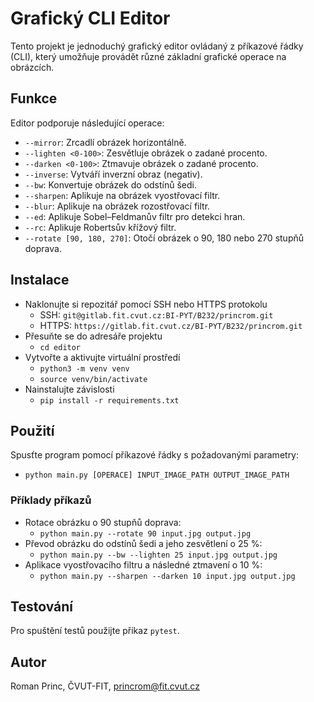 # Grafický CLI Editor
Tento projekt je jednoduchý grafický editor ovládaný z příkazové řádky (CLI), který umožňuje provádět různé základní grafické operace na obrázcích.
## Funkce
Editor podporuje následující operace:
- `--mirror`: Zrcadlí obrázek horizontálně.
- `--lighten <0-100>`: Zesvětluje obrázek o zadané procento.
- `--darken <0-100>`: Ztmavuje obrázek o zadané procento.
- `--inverse`: Vytváří inverzní obraz (negativ).
- `--bw`: Konvertuje obrázek do odstínů šedi.
- `--sharpen`: Aplikuje na obrázek vyostřovací filtr.
- `--blur`: Aplikuje na obrázek rozostřovací filtr.
- `--ed`: Aplikuje Sobel–Feldmanův filtr pro detekci hran.
- `--rc`: Aplikuje Robertsův křížový filtr.
- `--rotate [90, 180, 270]`: Otočí obrázek o 90, 180 nebo 270 stupňů doprava.

## Instalace
* Naklonujte si repozitář pomocí SSH nebo HTTPS protokolu
    * SSH: `git@gitlab.fit.cvut.cz:BI-PYT/B232/princrom.git`
    * HTTPS: `https://gitlab.fit.cvut.cz/BI-PYT/B232/princrom.git`
* Přesuňte se do adresáře projektu 
    * `cd editor`
* Vytvořte a aktivujte virtuální prostředí
    * `python3 -m venv venv `
    * `source venv/bin/activate`
* Nainstalujte závislosti
    * `pip install -r requirements.txt`

## Použití
Spusťte program pomocí příkazové řádky s požadovanými parametry:  
* `python main.py [OPERACE] INPUT_IMAGE_PATH OUTPUT_IMAGE_PATH`

### Příklady příkazů

* Rotace obrázku o 90 stupňů doprava:
    * `python main.py --rotate 90 input.jpg output.jpg`
* Převod obrázku do odstínů šedi a jeho zesvětlení o 25 %:
    * `python main.py --bw --lighten 25 input.jpg output.jpg`
* Aplikace vyostřovacího filtru a následné ztmavení o 10 %:
    * `python main.py --sharpen --darken 10 input.jpg output.jpg`

## Testování
Pro spuštění testů použijte přikaz `pytest`.

## Autor
Roman Princ, ČVUT-FIT, princrom@fit.cvut.cz
